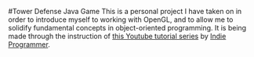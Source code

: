 #Tower Defense Java Game
This is a personal project I have taken on in order to introduce myself to working with OpenGL, and to allow me to solidify fundamental concepts in object-oriented programming. It is being made through the instruction of [this Youtube tutorial series](https://youtu.be/rfR09erJu7U?list=PLFUqwj4q1Zr8GHs6bO4d6gxMGUh_2pcNg) by [Indie Programmer](https://www.youtube.com/channel/UC0MHs87ehhLOtPQf_bAWDEA). 
